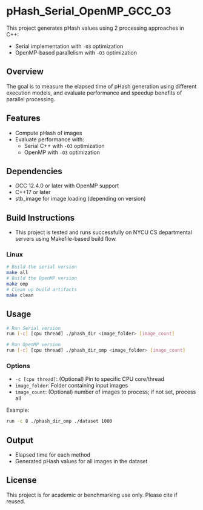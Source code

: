 # pHash_Serial_OpenMP_GCC_O3

This project generates pHash values using 2 processing approaches in C++:

- Serial implementation with `-O3` optimization
- OpenMP-based parallelism with `-O3` optimization

## Overview

The goal is to measure the elapsed time of pHash generation using different execution models, 
and evaluate performance and speedup benefits of parallel processing.

## Features

- Compute pHash of images
- Evaluate performance with:
  - Serial C++ with `-O3` optimization
  - OpenMP with `-O3` optimization

## Dependencies

- GCC 12.4.0 or later with OpenMP support
- C++17 or later
- stb_image for image loading (depending on version)

## Build Instructions
- This project is tested and runs successfully on NYCU CS departmental servers using Makefile-based build flow.

### Linux

```bash
# Build the serial version
make all
# Build the OpenMP version
make omp
# Clean up build artifacts
make clean
```
## Usage

```bash
# Run Serial version
run [-c] [cpu thread] ./phash_dir <image_folder> [image_count]

# Run OpenMP version
run [-c] [cpu thread] ./phash_dir_omp <image_folder> [image_count]
```

### Options
- `-c [cpu thread]`: (Optional) Pin to specific CPU core/thread
- `image_folder`: Folder containing input images
- `image_count`: (Optional) number of images to process; if not set, process all

Example:

```bash
run -c 8 ./phash_dir_omp ./dataset 1000
```

## Output

- Elapsed time for each method
- Generated pHash values for all images in the dataset

## License

This project is for academic or benchmarking use only. Please cite if reused.

